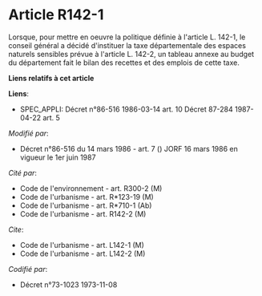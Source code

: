 # Article R142-1

Lorsque, pour mettre en oeuvre la politique définie à l'article L. 142-1, le conseil général a décidé d'instituer la taxe
départementale des espaces naturels sensibles prévue à l'article L. 142-2, un tableau annexe au budget du département fait le
bilan des recettes et des emplois de cette taxe.

**Liens relatifs à cet article**

**Liens**:

  - SPEC_APPLI: Décret n°86-516 1986-03-14 art. 10 Décret 87-284 1987-04-22 art. 5

_Modifié par_:

  - Décret n°86-516 du 14 mars 1986 - art. 7 () JORF 16 mars 1986 en vigueur le  1er juin 1987

_Cité par_:

  - Code de l'environnement - art. R300-2 (M)
  - Code de l'urbanisme - art. R*123-19 (M)
  - Code de l'urbanisme - art. R*710-1 (Ab)
  - Code de l'urbanisme - art. R142-2 (M)

_Cite_:

  - Code de l'urbanisme - art. L142-1 (M)
  - Code de l'urbanisme - art. L142-2 (M)

_Codifié par_:

  - Décret n°73-1023 1973-11-08
